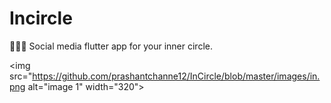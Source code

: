 # Incircle

👩‍👧‍👦 Social media flutter app for your inner circle.

<img src="https://github.com/prashantchanne12/InCircle/blob/master/images/in.png alt="image 1" width="320">



